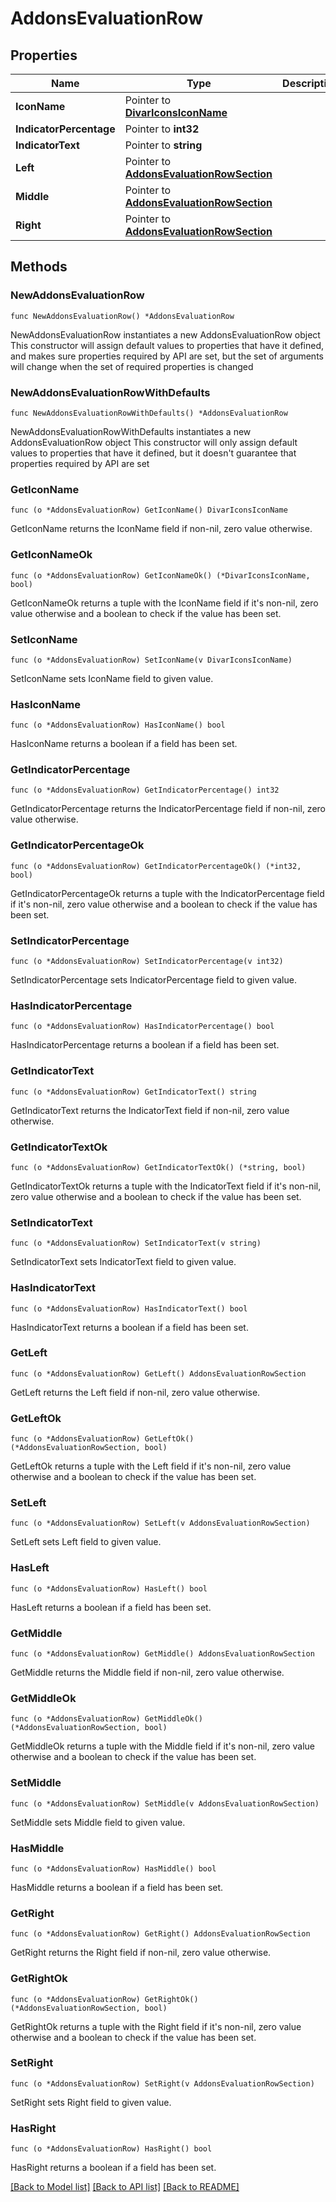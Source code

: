 # AddonsEvaluationRow

## Properties

Name | Type | Description | Notes
------------ | ------------- | ------------- | -------------
**IconName** | Pointer to [**DivarIconsIconName**](DivarIconsIconName.md) |  | [optional] 
**IndicatorPercentage** | Pointer to **int32** |  | [optional] 
**IndicatorText** | Pointer to **string** |  | [optional] 
**Left** | Pointer to [**AddonsEvaluationRowSection**](AddonsEvaluationRowSection.md) |  | [optional] 
**Middle** | Pointer to [**AddonsEvaluationRowSection**](AddonsEvaluationRowSection.md) |  | [optional] 
**Right** | Pointer to [**AddonsEvaluationRowSection**](AddonsEvaluationRowSection.md) |  | [optional] 

## Methods

### NewAddonsEvaluationRow

`func NewAddonsEvaluationRow() *AddonsEvaluationRow`

NewAddonsEvaluationRow instantiates a new AddonsEvaluationRow object
This constructor will assign default values to properties that have it defined,
and makes sure properties required by API are set, but the set of arguments
will change when the set of required properties is changed

### NewAddonsEvaluationRowWithDefaults

`func NewAddonsEvaluationRowWithDefaults() *AddonsEvaluationRow`

NewAddonsEvaluationRowWithDefaults instantiates a new AddonsEvaluationRow object
This constructor will only assign default values to properties that have it defined,
but it doesn't guarantee that properties required by API are set

### GetIconName

`func (o *AddonsEvaluationRow) GetIconName() DivarIconsIconName`

GetIconName returns the IconName field if non-nil, zero value otherwise.

### GetIconNameOk

`func (o *AddonsEvaluationRow) GetIconNameOk() (*DivarIconsIconName, bool)`

GetIconNameOk returns a tuple with the IconName field if it's non-nil, zero value otherwise
and a boolean to check if the value has been set.

### SetIconName

`func (o *AddonsEvaluationRow) SetIconName(v DivarIconsIconName)`

SetIconName sets IconName field to given value.

### HasIconName

`func (o *AddonsEvaluationRow) HasIconName() bool`

HasIconName returns a boolean if a field has been set.

### GetIndicatorPercentage

`func (o *AddonsEvaluationRow) GetIndicatorPercentage() int32`

GetIndicatorPercentage returns the IndicatorPercentage field if non-nil, zero value otherwise.

### GetIndicatorPercentageOk

`func (o *AddonsEvaluationRow) GetIndicatorPercentageOk() (*int32, bool)`

GetIndicatorPercentageOk returns a tuple with the IndicatorPercentage field if it's non-nil, zero value otherwise
and a boolean to check if the value has been set.

### SetIndicatorPercentage

`func (o *AddonsEvaluationRow) SetIndicatorPercentage(v int32)`

SetIndicatorPercentage sets IndicatorPercentage field to given value.

### HasIndicatorPercentage

`func (o *AddonsEvaluationRow) HasIndicatorPercentage() bool`

HasIndicatorPercentage returns a boolean if a field has been set.

### GetIndicatorText

`func (o *AddonsEvaluationRow) GetIndicatorText() string`

GetIndicatorText returns the IndicatorText field if non-nil, zero value otherwise.

### GetIndicatorTextOk

`func (o *AddonsEvaluationRow) GetIndicatorTextOk() (*string, bool)`

GetIndicatorTextOk returns a tuple with the IndicatorText field if it's non-nil, zero value otherwise
and a boolean to check if the value has been set.

### SetIndicatorText

`func (o *AddonsEvaluationRow) SetIndicatorText(v string)`

SetIndicatorText sets IndicatorText field to given value.

### HasIndicatorText

`func (o *AddonsEvaluationRow) HasIndicatorText() bool`

HasIndicatorText returns a boolean if a field has been set.

### GetLeft

`func (o *AddonsEvaluationRow) GetLeft() AddonsEvaluationRowSection`

GetLeft returns the Left field if non-nil, zero value otherwise.

### GetLeftOk

`func (o *AddonsEvaluationRow) GetLeftOk() (*AddonsEvaluationRowSection, bool)`

GetLeftOk returns a tuple with the Left field if it's non-nil, zero value otherwise
and a boolean to check if the value has been set.

### SetLeft

`func (o *AddonsEvaluationRow) SetLeft(v AddonsEvaluationRowSection)`

SetLeft sets Left field to given value.

### HasLeft

`func (o *AddonsEvaluationRow) HasLeft() bool`

HasLeft returns a boolean if a field has been set.

### GetMiddle

`func (o *AddonsEvaluationRow) GetMiddle() AddonsEvaluationRowSection`

GetMiddle returns the Middle field if non-nil, zero value otherwise.

### GetMiddleOk

`func (o *AddonsEvaluationRow) GetMiddleOk() (*AddonsEvaluationRowSection, bool)`

GetMiddleOk returns a tuple with the Middle field if it's non-nil, zero value otherwise
and a boolean to check if the value has been set.

### SetMiddle

`func (o *AddonsEvaluationRow) SetMiddle(v AddonsEvaluationRowSection)`

SetMiddle sets Middle field to given value.

### HasMiddle

`func (o *AddonsEvaluationRow) HasMiddle() bool`

HasMiddle returns a boolean if a field has been set.

### GetRight

`func (o *AddonsEvaluationRow) GetRight() AddonsEvaluationRowSection`

GetRight returns the Right field if non-nil, zero value otherwise.

### GetRightOk

`func (o *AddonsEvaluationRow) GetRightOk() (*AddonsEvaluationRowSection, bool)`

GetRightOk returns a tuple with the Right field if it's non-nil, zero value otherwise
and a boolean to check if the value has been set.

### SetRight

`func (o *AddonsEvaluationRow) SetRight(v AddonsEvaluationRowSection)`

SetRight sets Right field to given value.

### HasRight

`func (o *AddonsEvaluationRow) HasRight() bool`

HasRight returns a boolean if a field has been set.


[[Back to Model list]](../README.md#documentation-for-models) [[Back to API list]](../README.md#documentation-for-api-endpoints) [[Back to README]](../README.md)


